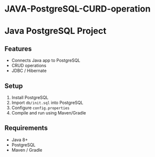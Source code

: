 ﻿# JAVA-PostgreSQL-CURD-operation
# Java PostgreSQL Project

## Features
- Connects Java app to PostgreSQL
- CRUD operations
- JDBC / Hibernate

## Setup
1. Install PostgreSQL
2. Import `db/init.sql` into PostgreSQL
3. Configure `config.properties`
4. Compile and run using Maven/Gradle

## Requirements
- Java 8+
- PostgreSQL
- Maven / Gradle
